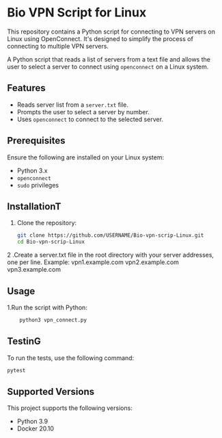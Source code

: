# Bio VPN Script for Linux

This repository contains a Python script for connecting to VPN servers on Linux using OpenConnect. It's designed to simplify the process of connecting to multiple VPN servers.

A Python script that reads a list of servers from a text file and allows the user to select a server to connect using `openconnect` on a Linux system.

## Features

- Reads server list from a `server.txt` file.
- Prompts the user to select a server by number.
- Uses `openconnect` to connect to the selected server.

## Prerequisites

Ensure the following are installed on your Linux system:

- Python 3.x
- `openconnect`
- `sudo` privileges

## InstallationT

1. Clone the repository:

   ```bash
   git clone https://github.com/USERNAME/Bio-vpn-scrip-Linux.git
   cd Bio-vpn-scrip-Linux
2 .Create a server.txt file in the root directory with your server addresses, one per line.
Example:
vpn1.example.com
vpn2.example.com
vpn3.example.com

## Usage
1.Run the script with Python:
```bash
	python3 vpn_connect.py 
```
## TestinG

To run the tests, use the following command:
```bash
pytest
```

## Supported Versions

This project supports the following versions:
- Python 3.9
- Docker 20.10





